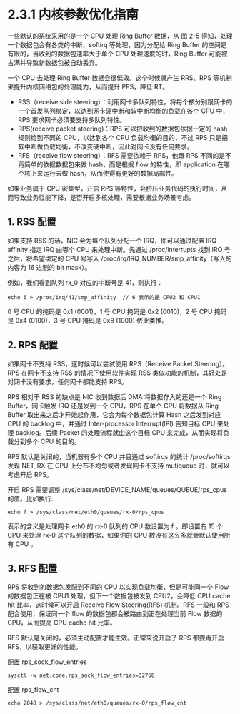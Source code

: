 # 2.3.1 内核参数优化指南

一些默认的系统采用的是一个 CPU 处理 Ring Buffer 数据，从 图 2-5 得知，处理一个数据包会有各类的中断、softirq 等处理，因为分配给 Ring Buffer 的空间是有限的，当收到的数据包速率大于单个 CPU 处理速度的时，Ring Buffer 可能被占满并导致新数据包被自动丢弃。

一个 CPU 去处理 Ring Buffer 数据会很低效。这个时候就产生 RRS、RPS 等机制来提升内核网络包的处理能力，从而提升 PPS，降低 RT。

- RSS（receive side steering）：利用网卡多队列特性，将每个核分别跟网卡的一个首发队列绑定，以达到网卡硬中断和软中断均衡的负载在各个 CPU 中，RPS 要求网卡必须要支持多队列特性。
- RPS(receive packet steering)：RPS 可以把收到的数据包依据一定的 hash 规则给到不同的 CPU，以达到各个 CPU 负载均衡的目的，不过 RPS 只是把软中断做负载均衡，不改变硬中断，因此对网卡没有任何要求。
- RFS（receive flow steering）：RFS 需要依赖于 RPS，他跟 RPS 不同的是不再简单的依据数据包来做 hash，而是根据 flow 的特性，即 application 在哪个核上来运行去做 hash，从而使得有更好的数据局部性。


如果业务属于 CPU 密集型，开启 RPS 等特性，会挤压业务代码的执行时间，从而导致业务性能下降，是否开启多核处理，需要根据业务场景考虑。


## 1. RSS 配置

如果支持 RSS 的话，NIC 会为每个队列分配一个 IRQ，你可以通过配置 IRQ affinity 指定 IRQ 由哪个 CPU 来处理中断。先通过 /proc/interrupts 找到 IRQ 号之后，将希望绑定的 CPU 号写入 /proc/irq/IRQ_NUMBER/smp_affinity（写入的内容为 16 进制的 bit mask）。

例如，我们看到队列 rx_0 对应的中断号是 41，则执行：

```
echo 6 > /proc/irq/41/smp_affinity  // 6 表示的是 CPU2 和 CPU1
```

0 号 CPU 的掩码是 0x1 (0001)，1 号 CPU 掩码是 0x2 (0010)，2 号 CPU 掩码是 0x4 (0100)，3 号 CPU 掩码是 0x8 (1000) 依此类推。

## 2. RPS 配置

如果网卡不支持 RSS，这时候可以尝试使用 RPS（Receive Packet Steering）。RPS 在网卡不支持 RSS 的情况下使用软件实现 RSS 类似功能的机制，其好处是对网卡没有要求，任何网卡都能支持 RPS。

RPS 相对于 RSS 的缺点是 NIC 收到数据后 DMA 将数据存入的还是一个 Ring Buffer，网卡触发 IRQ 还是发到一个 CPU，RPS 在单个 CPU 将数据从 Ring Buffer 取出来之后才开始起作用，它会为每个数据包计算 Hash 之后发到对应 CPU 的 backlog 中，并通过 Inter-processor Interrupt(IPI) 告知目标 CPU 来处理 backlog。后续 Packet 的处理流程就由这个目标 CPU 来完成，从而实现将负载分到多个 CPU 的目的。

RPS 默认是关闭的，当机器有多个 CPU 并且通过 softirqs 的统计 /proc/softirqs 发现 NET_RX 在 CPU 上分布不均匀或者发现网卡不支持 mutiqueue 时，就可以考虑开启 RPS。

开启 RPS 需要调整 /sys/class/net/DEVICE_NAME/queues/QUEUE/rps_cpus 的值。比如执行:

```
echo f > /sys/class/net/eth0/queues/rx-0/rps_cpus
```

表示的含义是处理网卡 eth0 的 rx-0 队列的 CPU 数设置为 f 。即设置有 15 个 CPU 来处理 rx-0 这个队列的数据，如果你的 CPU 数没有这么多就会默认使用所有 CPU 。

## 3. RFS 配置

RPS 将收到的数据包发配到不同的 CPU 以实现负载均衡，但是可能同一个 Flow 的数据包正在被 CPU1 处理，但下一个数据包被发到 CPU2，会降低 CPU cache hit 比率，这时候可以开启 Receive Flow Steering(RFS) 机制。RFS 一般和 RPS 配合使用，保证同一个 flow 的数据包都会被路由到正在处理当前 Flow 数据的 CPU，从而提高 CPU cache hit 比率。

RFS 默认是关闭的，必须主动配置才能生效。正常来说开启了 RPS 都要再开启 RFS，以获取更好的性能。

配置 rps_sock_flow_entries

```
sysctl -w net.core.rps_sock_flow_entries=32768
```

配置 rps_flow_cnt

```
echo 2048 > /sys/class/net/eth0/queues/rx-0/rps_flow_cnt
```